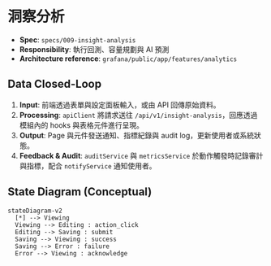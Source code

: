 # 洞察分析

- **Spec**: `specs/009-insight-analysis`
- **Responsibility**: 執行回測、容量規劃與 AI 預測
- **Architecture reference**: `grafana/public/app/features/analytics`

## Data Closed-Loop

1. **Input**: 前端透過表單與設定面板輸入，或由 API 回傳原始資料。
2. **Processing**: `apiClient` 將請求送往 `/api/v1/insight-analysis`，回應透過模組內的 hooks 與表格元件進行呈現。
3. **Output**: Page 與元件發送通知、指標紀錄與 audit log，更新使用者或系統狀態。
4. **Feedback & Audit**: `auditService` 與 `metricsService` 於動作觸發時記錄審計與指標，配合 `notifyService` 通知使用者。

## State Diagram (Conceptual)

```mermaid
stateDiagram-v2
  [*] --> Viewing
  Viewing --> Editing : action_click
  Editing --> Saving : submit
  Saving --> Viewing : success
  Saving --> Error : failure
  Error --> Viewing : acknowledge
```
